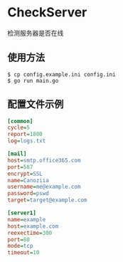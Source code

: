 # CheckServer

检测服务器是否在线

## 使用方法

```
$ cp config.example.ini config.ini
$ go run main.go
```

## 配置文件示例
```ini
[common]
cycle=5
report=1800
log=logs.txt

[mail]
host=smtp.office365.com
port=587
encrypt=SSL
name=Canoziia
username=me@example.com
password=pswd
target=target@example.com

[server1]
name=example
host=example.com
reexectime=300
port=80
mode=tcp
timeout=10
```